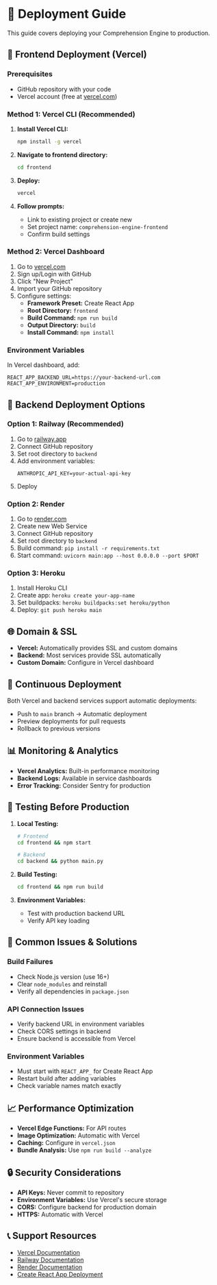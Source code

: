 # 🚀 Deployment Guide

This guide covers deploying your Comprehension Engine to production.

## 📱 **Frontend Deployment (Vercel)**

### **Prerequisites**
- GitHub repository with your code
- Vercel account (free at [vercel.com](https://vercel.com))

### **Method 1: Vercel CLI (Recommended)**

1. **Install Vercel CLI:**
   ```bash
   npm install -g vercel
   ```

2. **Navigate to frontend directory:**
   ```bash
   cd frontend
   ```

3. **Deploy:**
   ```bash
   vercel
   ```

4. **Follow prompts:**
   - Link to existing project or create new
   - Set project name: `comprehension-engine-frontend`
   - Confirm build settings

### **Method 2: Vercel Dashboard**

1. Go to [vercel.com](https://vercel.com)
2. Sign up/Login with GitHub
3. Click "New Project"
4. Import your GitHub repository
5. Configure settings:
   - **Framework Preset:** Create React App
   - **Root Directory:** `frontend`
   - **Build Command:** `npm run build`
   - **Output Directory:** `build`
   - **Install Command:** `npm install`

### **Environment Variables**
In Vercel dashboard, add:
```
REACT_APP_BACKEND_URL=https://your-backend-url.com
REACT_APP_ENVIRONMENT=production
```

## 🔧 **Backend Deployment Options**

### **Option 1: Railway (Recommended)**
1. Go to [railway.app](https://railway.app)
2. Connect GitHub repository
3. Set root directory to `backend`
4. Add environment variables:
   ```
   ANTHROPIC_API_KEY=your-actual-api-key
   ```
5. Deploy

### **Option 2: Render**
1. Go to [render.com](https://render.com)
2. Create new Web Service
3. Connect GitHub repository
4. Set root directory to `backend`
5. Build command: `pip install -r requirements.txt`
6. Start command: `uvicorn main:app --host 0.0.0.0 --port $PORT`

### **Option 3: Heroku**
1. Install Heroku CLI
2. Create app: `heroku create your-app-name`
3. Set buildpacks: `heroku buildpacks:set heroku/python`
4. Deploy: `git push heroku main`

## 🌐 **Domain & SSL**

- **Vercel:** Automatically provides SSL and custom domains
- **Backend:** Most services provide SSL automatically
- **Custom Domain:** Configure in Vercel dashboard

## 🔄 **Continuous Deployment**

Both Vercel and backend services support automatic deployments:
- Push to `main` branch → Automatic deployment
- Preview deployments for pull requests
- Rollback to previous versions

## 📊 **Monitoring & Analytics**

- **Vercel Analytics:** Built-in performance monitoring
- **Backend Logs:** Available in service dashboards
- **Error Tracking:** Consider Sentry for production

## 🧪 **Testing Before Production**

1. **Local Testing:**
   ```bash
   # Frontend
   cd frontend && npm start
   
   # Backend
   cd backend && python main.py
   ```

2. **Build Testing:**
   ```bash
   cd frontend && npm run build
   ```

3. **Environment Variables:**
   - Test with production backend URL
   - Verify API key loading

## 🚨 **Common Issues & Solutions**

### **Build Failures**
- Check Node.js version (use 16+)
- Clear `node_modules` and reinstall
- Verify all dependencies in `package.json`

### **API Connection Issues**
- Verify backend URL in environment variables
- Check CORS settings in backend
- Ensure backend is accessible from Vercel

### **Environment Variables**
- Must start with `REACT_APP_` for Create React App
- Restart build after adding variables
- Check variable names match exactly

## 📈 **Performance Optimization**

- **Vercel Edge Functions:** For API routes
- **Image Optimization:** Automatic with Vercel
- **Caching:** Configure in `vercel.json`
- **Bundle Analysis:** Use `npm run build --analyze`

## 🔒 **Security Considerations**

- **API Keys:** Never commit to repository
- **Environment Variables:** Use Vercel's secure storage
- **CORS:** Configure backend for production domain
- **HTTPS:** Automatic with Vercel

## 📞 **Support Resources**

- [Vercel Documentation](https://vercel.com/docs)
- [Railway Documentation](https://docs.railway.app)
- [Render Documentation](https://render.com/docs)
- [Create React App Deployment](https://create-react-app.dev/docs/deployment/) 